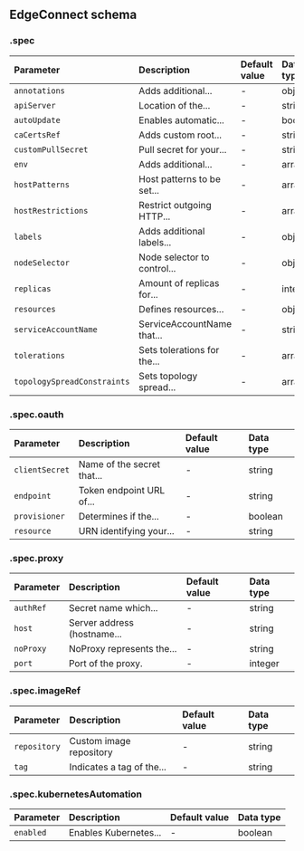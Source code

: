 ## EdgeConnect schema

### .spec

|Parameter|Description|Default value|Data type|
|:-|:-|:-|:-|
|`annotations`|Adds additional...|-|object|
|`apiServer`|Location of the...|-|string|
|`autoUpdate`|Enables automatic...|-|boolean|
|`caCertsRef`|Adds custom root...|-|string|
|`customPullSecret`|Pull secret for your...|-|string|
|`env`|Adds additional...|-|array|
|`hostPatterns`|Host patterns to be set...|-|array|
|`hostRestrictions`|Restrict outgoing HTTP...|-|array|
|`labels`|Adds additional labels...|-|object|
|`nodeSelector`|Node selector to control...|-|object|
|`replicas`|Amount of replicas for...|-|integer|
|`resources`|Defines resources...|-|object|
|`serviceAccountName`|ServiceAccountName that...|-|string|
|`tolerations`|Sets tolerations for the...|-|array|
|`topologySpreadConstraints`|Sets topology spread...|-|array|

### .spec.oauth

|Parameter|Description|Default value|Data type|
|:-|:-|:-|:-|
|`clientSecret`|Name of the secret that...|-|string|
|`endpoint`|Token endpoint URL of...|-|string|
|`provisioner`|Determines if the...|-|boolean|
|`resource`|URN identifying your...|-|string|

### .spec.proxy

|Parameter|Description|Default value|Data type|
|:-|:-|:-|:-|
|`authRef`|Secret name which...|-|string|
|`host`|Server address (hostname...|-|string|
|`noProxy`|NoProxy represents the...|-|string|
|`port`|Port of the proxy.|-|integer|

### .spec.imageRef

|Parameter|Description|Default value|Data type|
|:-|:-|:-|:-|
|`repository`|Custom image repository|-|string|
|`tag`|Indicates a tag of the...|-|string|

### .spec.kubernetesAutomation

|Parameter|Description|Default value|Data type|
|:-|:-|:-|:-|
|`enabled`|Enables Kubernetes...|-|boolean|
